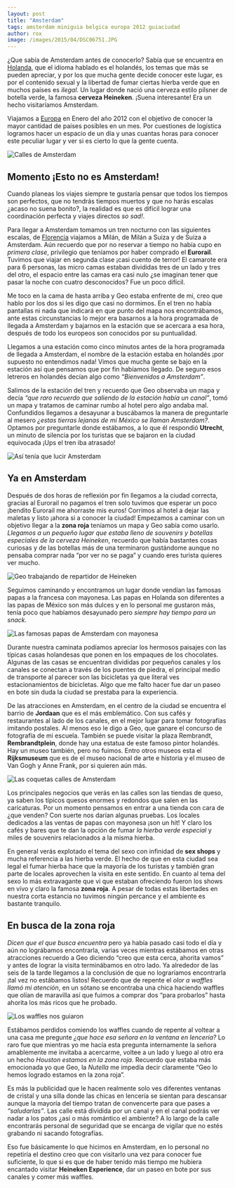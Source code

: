 ```yaml
---
layout: post
title: "Amsterdam"
tags: amsterdam miniguia belgica europa 2012 guiaciudad
author: rox
image: /images/2015/04/DSC06751.JPG
---
```

¿Que sabía de Amsterdam antes de conocerlo? Sabía que se encuentra en [Holanda](/tag/holanda), que el idioma hablado es el holandés, los temas que más se pueden apreciar, y por los que mucha gente decide conocer este lugar, es por el contenido sexual y la libertad de fumar ciertas hierba verde que en muchos países es *ilegal*. Un lugar donde nació una cerveza estilo pilsner de botella verde, la famosa **cerveza Heineken**. ¡Suena interesante! Era un hecho visitaríamos Amsterdam.

Viajamos a [Europa](/tag/europa/) en Enero del año 2012 con el objetivo de conocer la mayor cantidad de países posibles en un mes. Por cuestiones de logística logramos hacer un espacio de un día y unas cuantas horas para conocer este peculiar lugar y ver si es cierto lo que la gente cuenta. 

![Calles de Amsterdam](/images/2015/04/DSC06767.JPG)

## Momento ¡Esto no es Amsterdam!
Cuando planeas los viajes siempre te gustaría pensar que todos los tiempos son perfectos, que no tendrás tiempos muertos y que no harás escalas ¿acaso no suena bonito?, la realidad es que es difícil lograr una coordinación perfecta y viajes directos *so sad!*.

Para llegar a Amsterdam tomamos un tren nocturno con las siguientes escalas, de [Florencia](/tag/florencia/) viajamos a Milán, de Milán a Suiza y de Suiza a Amsterdam. Aún recuerdo que por no reservar a tiempo no había cupo en *primera clase*, privilegio que teníamos por haber comprado el **Eurorail**. Tuvimos que viajar en segunda clase ¡casi cuento de terror! El camarote era para 6 personas, las micro camas estaban divididas tres de un lado y tres del otro, el espacio entre las camas era casi nulo ¿se imaginan tener que pasar la noche con cuatro desconocidos? Fue un poco difícil. 

Me toco en la cama de hasta arriba y Geo estaba enfrente de mi, creo que hablo por los dos si les digo que casi no dormimos. En el tren no había pantallas ni nada que indicará en que punto del mapa nos encontrábamos, ante estas circunstancias lo mejor era basarnos a la hora programada de llegada a Amsterdam y bajarnos en la estación que se acercara a esa hora, después de todo los europeos son conocidos por su puntualidad.

Llegamos a una estación como cinco minutos antes de la hora programada de llegada a Amsterdam, el nombre de la estación estaba en holandés ¡por supuesto no entendimos nada! Vimos que  mucha gente se bajo en la estación así que pensamos que por fin habíamos llegado. De seguro esos letreros en holandés decían algo como *“Bienvenidos a Amsterdam”*. 

Salimos de la estación del tren y recuerdo que Geo observaba un mapa y decía *“que raro recuerdo que saliendo de la estación había un canal”*, tomó un mapa y tratamos de caminar rumbo al hotel pero algo andaba mal. Confundidos llegamos a desayunar a buscábamos la manera de preguntarle al mesero *¿estas tierras lejanas de mi México se llaman Amsterdam?*. Optamos por preguntarle donde estábamos, a lo que él respondió **Utrecht**, un minuto de silencia por los turistas que se bajaron en la ciudad equivocada ¡Ups el tren iba atrasado!

![Así tenía que lucir Amsterdam](/images/2015/04/DSC06738--1-.JPG)

## Ya en Amsterdam
Después de dos horas de reflexión por fin llegamos a la ciudad correcta, gracias al Eurorail no pagamos el tren solo tuvimos que esperar un poco ¡bendito Eurorail me ahorraste mis euros! Corrimos al hotel a dejar las maletas y listo ¡ahora si a conocer la ciudad! Empezamos a caminar con un objetivo llegar a la **zona roja** teníamos un mapa y Geo sabía como usarlo. *Llegamos a un pequeño lugar que estaba lleno de souvenirs y botellas especiales de la cerveza Heineken*, recuerdo que había bastantes cosas curiosas y de las botellas más de una terminaron gustándome aunque no pensaba comprar nada “por ver no se paga” y cuando eres turista quieres ver mucho.

![Geo trabajando de repartidor de Heineken](/images/2015/04/DSC06681.JPG)

Seguimos caminando y encontramos un lugar donde vendían las  famosas papas a la francesa con mayonesa. Las papas en Holanda son diferentes a las papas de México son más dulces y en lo personal me gustaron más, tenía poco que habíamos desayunado pero *siempre hay tiempo para un snack.*

![Las famosas papas de Amsterdam con mayonesa](/images/2015/04/DSC06690-1.JPG)

Durante nuestra caminata podíamos apreciar los hermosos paisajes con las típicas casas holandesas que ponen en los empaques de los chocolates. Algunas de  las casas se encuentran divididas por pequeños canales y los canales se conectan a través de los puentes de piedra, el principal medio de transporte al parecer son las bicicletas ya que literal ves estacionamientos de bicicletas. Algo que me falto hacer fue dar un paseo en bote sin duda la ciudad se prestaba para la experiencia.

De las atracciones en Amsterdam, en el centro de la ciudad se encuentra el barrio de **Jordaan** que es el más emblemático. Con sus cafés y restaurantes al lado de los canales, en el mejor lugar para tomar fotografías imitando postales. Al menos eso le digo a Geo, que ganare el concurso de fotografía de mi escuela. También se puede visitar la plaza Rembrandt, **Rembrandtplein**, donde hay una estatua de este famoso pintor holandés. Hay un museo también, pero no fuimos. Entro otros museos esta el **Rijksmuseum** que es de el museo nacional de arte e historia y el museo de Van Gogh y Anne Frank, por si quieren aún más.

![Las coquetas calles de Amsterdam](/images/2015/04/DSC06735.JPG)

Los principales negocios que verás en las calles son las tiendas de queso, ya saben los típicos quesos enormes y redondos que salen en las caricaturas. Por un momento pensamos en entrar a una tienda con cara de ¿que venden? Con suerte nos darían algunas pruebas. Los locales dedicados a las ventas de papas con mayonesa ¡son un hit! Y claro los cafés y bares que te dan la opción de fumar *la hierba verde especial* y miles de souvenirs relacionados a la misma hierba.

En general verás explotado el tema del sexo con infinidad de **sex shops** y mucha referencia a las hierba verde. El hecho de que en esta ciudad sea legal el fumar hierba hace que la mayoría de los turistas y también gran parte de locales aprovechen la visita en este sentido. En cuanto al tema del sexo lo más extravagante que vi que estaban ofreciendo fueron los shows en vivo y claro la famosa **zona roja**. A pesar de todas estas libertades en nuestra corta estancia no tuvimos ningún percance y el ambiente es bastante tranquilo.

## En busca de la zona roja 
*Dicen que el que busca encuentra* pero ya había pasado casi todo el día y aún no lográbamos encontrarla, varias veces mientras estábamos en otras atracciones recuerdo a Geo diciendo “creo que esta cerca, ahorita vamos” y antes de lograr la visita terminábamos en otro lado. Ya alrededor de las seis de la tarde llegamos a la conclusión de que no lograríamos encontrarla ¡tal vez no estábamos listos! Recuerdo que de repente el *olor a waffles llamó mi atención*, en un sótano se encontraba una chica haciendo waffles que olían de maravilla así que fuimos a comprar dos “para probarlos” hasta ahorita los más ricos que he probado.

![Los waffles nos guiaron](/images/2015/04/DSC06776.JPG)

Estábamos perdidos comiendo los waffles cuando de repente al voltear a una casa me pregunte *¿que hace esa señora en la ventana en lencería?* Lo raro fue que mientras yo me hacía esta pregunta internamente la señora amablemente me invitaba a acercarme, voltee a un lado y luego al otro era un hecho *Houston estamos en la zona roja*. Recuerdo que estaba más emocionada yo que Geo, la *Nutella* me impedía decir claramente “Geo lo hemos logrado estamos en la zona roja”.

Es más la publicidad que le hacen realmente solo ves diferentes ventanas de cristal y una silla donde las chicas en lencería se sientan para descansar aunque la mayoría del tiempo tratan de convencerte para que pases a *“saludarlas”*. Las calle está dividida por un canal y en el canal podrás ver nadar a los patos ¿así o más romántico el ambiente? A lo largo de la calle encontrarás personal de seguridad que se encarga de vigilar que no estés grabando ni sacando fotografías. 

Eso fue básicamente lo que hicimos en Amsterdam, en lo personal no repetiría el destino creo que con visitarlo una vez para conocer fue suficiente, lo que si es que de haber tenido más tiempo me hubiera encantado visitar **Heineken Experience**, dar un paseo en bote por sus canales  y comer más waffles. 